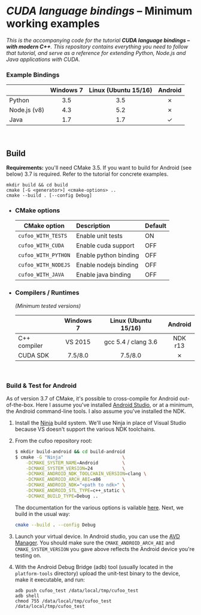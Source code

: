 # *CUDA language bindings* – Minimum working examples

_This is the accompanying code for the tutorial **CUDA language bindings – with modern C++**. This repository contains everything you need to follow that tutorial, and serve as a reference for extending Python, Node.js and Java applications with CUDA._

### Example Bindings

|               |  Windows 7 |  Linux (Ubuntu 15/16) | Android       |
|---------------|:----------:|:---------------------:|:-------------:|
| Python        |    3.5     | 3.5                   |  ✗           |
| Node.js (v8)  |    4.3     | 5.2                   |  ✗           |
| Java          |    1.7     | 1.7                   |  ✓           |

<br>

## Build

__Requirements:__ you'll need CMake 3.5. If you want to build for Android (see below) 3.7 is required. Refer to the tutorial for concrete examples.

```
mkdir build && cd build
cmake [-G <generator>] <cmake-options> ..
cmake --build . [--config Debug]
```

- ### CMake options

    | CMake option             | Description            | Default |
    |--------------------------|:-----------------------|:--------|
    | `cufoo_WITH_TESTS`       | Enable unit tests      | ON      |
    | `cufoo_WITH_CUDA`        | Enable cuda support    | OFF     |
    | `cufoo_WITH_PYTHON`      | Enable python binding  | OFF     |
    | `cufoo_WITH_NODEJS`      | Enable nodejs binding  | OFF     |
    | `cufoo_WITH_JAVA`        | Enable java binding    | OFF     |

- ### Compilers / Runtimes 
    _(Minimum tested versions)_

    |               |  Windows 7 |  Linux (Ubuntu 15/16) | Android       |
    |---------------|:----------:|:---------------------:|:-------------:|
    | C++ compiler  | VS 2015    | gcc 5.4 / clang 3.6   |  NDK r13      |
    | CUDA SDK      | 7.5/8.0    | 7.5/8.0               |  ✗           |

<br>

### Build & Test for Android

As of version 3.7 of CMake, it's possible to cross-compile for Android out-of-the-box. Here I assume you've installed [Android Studio](https://developer.android.com/studio/index.html#downloads), or at a minimum, the Android command-line tools. I also assume you've installed the NDK.

1. Install the [Ninja](https://ninja-build.org/) build system. We'll use Ninja in place of Visual Studio because VS doesn't support the various NDK toolchains.

2. From the cufoo repository root:
    ```bash
    $ mkdir build-android && cd build-android
    $ cmake -G "Ninja"                      \
        -DCMAKE_SYSTEM_NAME=Android         \
        -DCMAKE_SYSTEM_VERSION=24           \
        -DCMAKE_ANDROID_NDK_TOOLCHAIN_VERSION=clang \
        -DCMAKE_ANDROID_ARCH_ABI=x86        \
        -DCMAKE_ANDROID_NDK="<path to ndk>" \
        -DCMAKE_ANDROID_STL_TYPE=c++_static \
        -DCMAKE_BUILD_TYPE=Debug ..
    ```
    The documentation for the various options is vailable [here](https://cmake.org/cmake/help/v3.7/manual/cmake-toolchains.7.html#cross-compiling-for-android). Next, we build in the usual way:
    ```bash
    cmake --build . --config Debug
    ```
3. Launch your virtual device. In Android studio, you can use the [AVD Manager](https://developer.android.com/studio/run/managing-avds.html). You should make sure the `CMAKE_ANDROID_ARCH_ABI` and `CMAKE_SYSTEM_VERSION` you gave above reflects the Android device you're testing on.

4. With the Android Debug Bridge (adb) tool (usually located in the `platform-tools` directory) upload the unit-test binary to the device, make it executable, and run:
    ```
    adb push cufoo_test /data/local/tmp/cufoo_test
    adb shell
    chmod 755 /data/local/tmp/cufoo_test
    /data/local/tmp/cufoo_test
    ```
